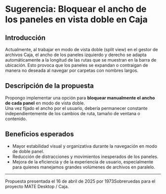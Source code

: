 # Sugerencia: Bloquear el ancho de los paneles en vista doble en Caja

## Introducción

Actualmente, al trabajar en modo de vista doble (split view) en el gestor de archivos Caja, el ancho de los paneles izquierdo y derecho se adapta automáticamente a la longitud de las rutas que se muestran en la barra de ubicación. Esto provoca que los paneles se expandan o contraigan de manera no deseada al navegar por carpetas con nombres largos.

## Descripción de la propuesta

Propongo implementar una opción para **bloquear manualmente el ancho de cada panel** en modo de vista doble.  
Una vez fijado el ancho por el usuario, debería permanecer constante independientemente de los cambios de ruta, tamaño de ventana o contenido.

## Beneficios esperados

- Mayor estabilidad visual y organizativa durante la navegación en modo de doble panel.
- Reducción de distracciones y movimientos inesperados de los paneles.
- Mejora de la eficiencia y de la experiencia de usuario, especialmente para quienes manejamos grandes volúmenes de archivos en paralelo.

---

Propuesta presentada el 16 de abril de 2025 por 1973Sobreruedas para el proyecto MATE Desktop / Caja.
